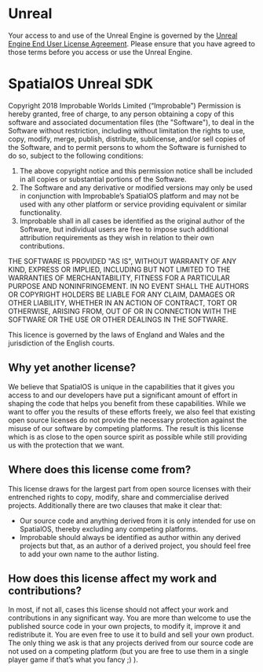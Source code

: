 # Unreal
Your access to and use of the Unreal Engine is governed by the [Unreal Engine End User License Agreement](https://www.unrealengine.com/en-US/previous-versions/udk-licensing-resources). Please ensure that you have
agreed to those terms before you access or use the Unreal Engine.


# SpatialOS Unreal SDK
Copyright 2018 Improbable Worlds Limited (“Improbable”)
Permission is hereby granted, free of charge, to any person obtaining a copy of this software and associated
documentation files (the "Software"), to deal in the Software without restriction, including without limitation
the rights to use, copy, modify, merge, publish, distribute, sublicense, and/or sell copies of the Software, and
to permit persons to whom the Software is furnished to do so, subject to the following conditions:
1. The above copyright notice and this permission notice shall be included in all copies or substantial portions of the Software.
2. The Software and any derivative or modified versions may only be used in conjunction with Improbable’s SpatialOS platform and
may not be used with any other platform or service providing equivalent or similar functionality.
3. Improbable shall in all cases be identified as the original author of the Software, but individual users are free to impose
such additional attribution requirements as they wish in relation to their own contributions.

THE SOFTWARE IS PROVIDED "AS IS", WITHOUT WARRANTY OF ANY KIND, EXPRESS OR IMPLIED, INCLUDING BUT NOT LIMITED
TO THE WARRANTIES OF MERCHANTABILITY, FITNESS FOR A PARTICULAR PURPOSE AND NONINFRINGEMENT. IN NO EVENT SHALL
THE AUTHORS OR COPYRIGHT HOLDERS BE LIABLE FOR ANY CLAIM, DAMAGES OR OTHER LIABILITY, WHETHER IN AN ACTION OF
CONTRACT, TORT OR OTHERWISE, ARISING FROM, OUT OF OR IN CONNECTION WITH THE SOFTWARE OR THE USE OR OTHER
DEALINGS IN THE SOFTWARE.

This licence is governed by the laws of England and Wales and the jurisdiction of the English courts.

## Why yet another license?
We believe that SpatialOS is unique in the capabilities that it gives you access to and our developers have put a
significant amount of effort in shaping the code that helps you benefit from these capabilities. While we want to
offer you the results of these efforts freely, we also feel that existing open source licenses do not provide
the necessary protection against the misuse of our software by competing platforms. The result is this license
which is as close to the open source spirit as possible while still providing us with the protection that we want.


## Where does this license come from?
This license draws for the largest part from open source licenses with their entrenched rights to copy, modify,
share and commercialise derived projects. Additionally there are two clauses that make it clear that:

* Our source code and anything derived from it is only intended for use on SpatialOS, thereby excluding any competing platforms.
* Improbable should always be identified as author within any derived projects but that, as an author of a derived project, you should feel free to add your own name to the author listing.


## How does this license affect my work and contributions?
In most, if not all, cases this license should not affect your work and contributions in any significant way.
You are more than welcome to use the published source code in your own projects, to modify it, improve it and
redistribute it. You are even free to use it to build and sell your own product. The only thing we ask is that
any projects derived from our source code are not used on a competing platform (but you are free to use them
in a single player game if that’s what you fancy ;) ).

